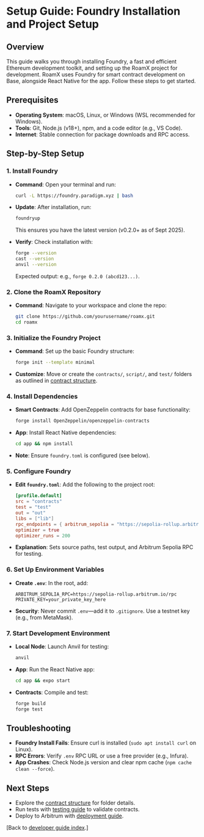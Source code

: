 # Setup Guide: Foundry Installation and Project Setup

## Overview

This guide walks you through installing Foundry, a fast and efficient Ethereum development toolkit, and setting up the RoamX project for development. RoamX uses Foundry for smart contract development on Base, alongside React Native for the app. Follow these steps to get started.

## Prerequisites

- **Operating System**: macOS, Linux, or Windows (WSL recommended for Windows).
- **Tools**: Git, Node.js (v18+), npm, and a code editor (e.g., VS Code).
- **Internet**: Stable connection for package downloads and RPC access.

## Step-by-Step Setup

### 1. Install Foundry

- **Command**: Open your terminal and run:

  ```bash
  curl -L https://foundry.paradigm.xyz | bash
  ```

- **Update**: After installation, run:
  ```bash
  foundryup
  ```
  This ensures you have the latest version (v0.2.0+ as of Sept 2025).
- **Verify**: Check installation with:
  ```bash
  forge --version
  cast --version
  anvil --version
  ```
  Expected output: e.g., `forge 0.2.0 (abcd123...)`.

### 2. Clone the RoamX Repository

- **Command**: Navigate to your workspace and clone the repo:
  ```bash
  git clone https://github.com/yourusername/roamx.git
  cd roamx
  ```

### 3. Initialize the Foundry Project

- **Command**: Set up the basic Foundry structure:
  ```bash
  forge init --template minimal
  ```
- **Customize**: Move or create the `contracts/`, `script/`, and `test/` folders as outlined in [contract structure](contract_structure.md).

### 4. Install Dependencies

- **Smart Contracts**: Add OpenZeppelin contracts for base functionality:
  ```bash
  forge install OpenZeppelin/openzeppelin-contracts
  ```
- **App**: Install React Native dependencies:
  ```bash
  cd app && npm install
  ```
- **Note**: Ensure `foundry.toml` is configured (see below).

### 5. Configure Foundry

- **Edit `foundry.toml`**: Add the following to the project root:
  ```toml
  [profile.default]
  src = "contracts"
  test = "test"
  out = "out"
  libs = ["lib"]
  rpc_endpoints = { arbitrum_sepolia = "https://sepolia-rollup.arbitrum.io/rpc" }
  optimizer = true
  optimizer_runs = 200
  ```
- **Explanation**: Sets source paths, test output, and Arbitrum Sepolia RPC for testing.

### 6. Set Up Environment Variables

- **Create `.env`**: In the root, add:
  ```
  ARBITRUM_SEPOLIA_RPC=https://sepolia-rollup.arbitrum.io/rpc
  PRIVATE_KEY=your_private_key_here
  ```
- **Security**: Never commit `.env`—add it to `.gitignore`. Use a testnet key (e.g., from MetaMask).

### 7. Start Development Environment

- **Local Node**: Launch Anvil for testing:
  ```bash
  anvil
  ```
- **App**: Run the React Native app:
  ```bash
  cd app && expo start
  ```
- **Contracts**: Compile and test:
  ```bash
  forge build
  forge test
  ```

## Troubleshooting

- **Foundry Install Fails**: Ensure curl is installed (`sudo apt install curl` on Linux).
- **RPC Errors**: Verify `.env` RPC URL or use a free provider (e.g., Infura).
- **App Crashes**: Check Node.js version and clear npm cache (`npm cache clean --force`).

## Next Steps

- Explore the [contract structure](contract_structure.md) for folder details.
- Run tests with [testing guide](testing.md) to validate contracts.
- Deploy to Arbitrum with [deployment guide](deployment.md).

[Back to [developer guide index](index.md).]
